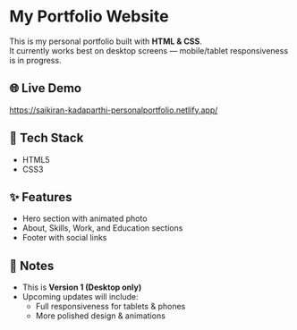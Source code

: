 # My Portfolio Website

This is my personal portfolio built with **HTML & CSS**.  
It currently works best on desktop screens — mobile/tablet responsiveness is in progress.  

## 🌐 Live Demo
https://saikiran-kadaparthi-personalportfolio.netlify.app/
## 🚀 Tech Stack
- HTML5
- CSS3

## ✨ Features
- Hero section with animated photo
- About, Skills, Work, and Education sections
- Footer with social links

## 📌 Notes
- This is **Version 1 (Desktop only)**  
- Upcoming updates will include:
  - Full responsiveness for tablets & phones
  - More polished design & animations

